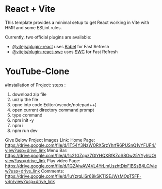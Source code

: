 # React + Vite

This template provides a minimal setup to get React working in Vite with HMR and some ESLint rules.

Currently, two official plugins are available:

- [@vitejs/plugin-react](https://github.com/vitejs/vite-plugin-react/blob/main/packages/plugin-react/README.md) uses [Babel](https://babeljs.io/) for Fast Refresh
- [@vitejs/plugin-react-swc](https://github.com/vitejs/vite-plugin-react-swc) uses [SWC](https://swc.rs/) for Fast Refresh
# YouTube-Clone
#installation of Project:
steps :
1. download zip file
2. unzip the file
3. opne into code Editor(vscode/notepad++)
4. open current directory command prompt
5. type command
 1. npm init -y
 2. npm i
 3. npm run dev

Give Below Project Images Link:
Home Page: https://drive.google.com/file/d/1T54Y3NzWORX5rzYhrfR6PUSnQ1vYFUF4/view?usp=drive_link
Menu Bar: https://drive.google.com/file/d/1c21GZqpz7GlYHQXBfKZoS8Ow25YYyhUO/view?usp=drive_link
Play video Page: https://drive.google.com/file/d/1G2AiwAV4VL4YrLmUszhtDixFIBSsB4LO/view?usp=drive_link
Comments: https://drive.google.com/file/d/1uYzrqLiSr68kSKTiSEJWsMOpT5FF-vSn/view?usp=drive_link
